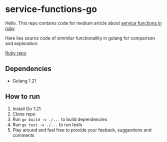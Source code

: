 # service-functions-go

Hello. This repo contains code for medium article about [service functions in ruby](https://medium.com/@beard-programmer/service-objects-as-functions-a-functional-approach-to-build-business-flows-in-ruby-on-rails-bf34bf18331d).

Here lies source code of simmilar functionallity in golang for comparison and exploration.

[Ruby repo](https://github.com/beard-programmer/service-functions)

## Dependencies
- Golang 1.21

## How to run
1. Install Go 1.21
2. Clone repo
3. Run `go build -v ./...` to build dependencies
4. Run `go test -v ./...` to run tests
5. Play around and feel free to provide your feeback, suggestions and comments
